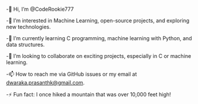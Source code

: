 -👋 Hi, I’m @CodeRookie777

-👀 I’m interested in Machine Learning, open-source projects, and exploring new technologies.

-🌱 I’m currently learning C programming, machine learning with Python, and data structures.

-💞️ I’m looking to collaborate on exciting projects, especially in C or machine learning.

-📫 How to reach me via GitHub issues or my email at dwaraka.prasanthk@gmail.com.

-⚡ Fun fact: I once hiked a mountain that was over 10,000 feet high!

<!---
CodeRookie777/CodeRookie777 is a ✨ special ✨ repository because its `README.md` (this file) appears on your GitHub profile.
You can click the Preview link to take a look at your changes.
--->
